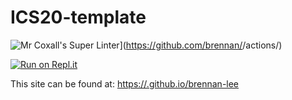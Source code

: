 # ICS20-template

![Mr Coxall's Super Linter](https://github.com/brennan-lee/<REPOSITORY>/workflows/Mr%20Coxall's%20Super%20Linter/badge.svg)](https://github.com/brennan/<REPOSITORY>/actions/)

[![Run on Repl.it](https://repl.it/badge/github/brennan-lee/<REPOSITORY>)](https://repl.it/github/brennan-lee/<REPOSITORY>)

This site can be found at: [https://.github.io/brennan-lee<REPOSITORY>](https://brennan-lee.github.io/<REPOSITORY>)